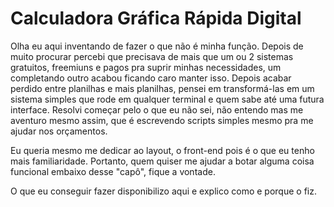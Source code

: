 # Calculadora Gráfica Rápida Digital

Olha eu aqui inventando de fazer o que não é minha função. 
Depois de muito procurar percebi que precisava de mais que um ou 2 sistemas gratuitos, freemiuns e pagos pra suprir minhas necessidades, um completando outro acabou ficando caro manter isso.
Depois acabar perdido entre planilhas e mais planilhas, pensei em transformá-las em um sistema simples que rode em qualquer terminal e quem sabe até uma futura interface.
Resolvi começar pelo o que eu não sei, não entendo mas me aventuro mesmo assim, que é escrevendo scripts simples mesmo pra me ajudar nos orçamentos.

Eu queria mesmo me dedicar ao layout, o front-end pois é o que eu tenho mais familiaridade. Portanto, quem quiser me ajudar a botar alguma coisa funcional embaixo desse "capô", fique a vontade.

O que eu conseguir fazer disponibilizo aqui e explico como e porque o fiz.
